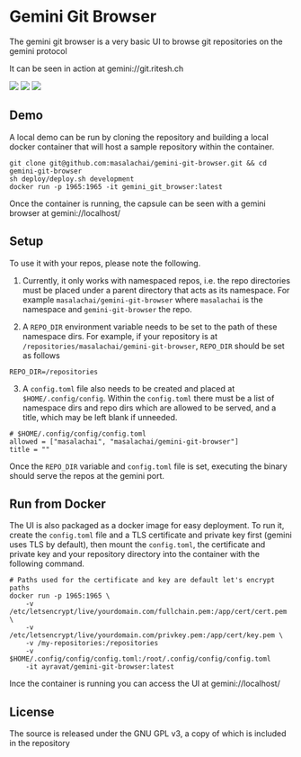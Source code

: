 # Gemini Git Browser

The gemini git browser is a very basic UI to browse git repositories on the gemini protocol

It can be seen in action at gemini://git.ritesh.ch

![](https://ci.ayravat.com/filestore/single-repo.jpeg) ![](https://ci.ayravat.com/filestore/file.jpeg) ![](https://ci.ayravat.com/filestore/repos.jpeg)

## Demo

A local demo can be run by cloning the repository and building a local docker container that will host a sample repository within the container.

```
git clone git@github.com:masalachai/gemini-git-browser.git && cd gemini-git-browser
sh deploy/deploy.sh development
docker run -p 1965:1965 -it gemini_git_browser:latest
```

Once the container is running, the capsule can be seen with a gemini browser at gemini://localhost/

## Setup

To use it with your repos, please note the following.

1. Currently, it only works with namespaced repos, i.e. the repo directories must be placed under a parent directory that acts as its namespace. For example `masalachai/gemini-git-browser` where `masalachai` is the namespace and `gemini-git-browser` the repo.

2. A `REPO_DIR` environment variable needs to be set to the path of these namespace dirs. For example, if your repository is at `/repositories/masalachai/gemini-git-browser`, `REPO_DIR` should be set as follows

```
REPO_DIR=/repositories
```

3. A `config.toml` file also needs to be created and placed at `$HOME/.config/config`. Within the `config.toml` there must be a list of namespace dirs and repo dirs which are allowed to be served, and a title, which may be left blank if unneeded.

```
# $HOME/.config/config/config.toml
allowed = ["masalachai", "masalachai/gemini-git-browser"]
title = ""
```

Once the `REPO_DIR` variable and `config.toml` file is set, executing the binary should serve the repos at the gemini port.

## Run from Docker

The UI is also packaged as a docker image for easy deployment. To run it, create the `config.toml` file and a TLS certificate and private key first (gemini uses TLS by default), then mount the `config.toml`, the certificate and private key and your repository directory into the container with the following command.

```
# Paths used for the certificate and key are default let's encrypt paths
docker run -p 1965:1965 \
	-v /etc/letsencrypt/live/yourdomain.com/fullchain.pem:/app/cert/cert.pem \
	-v /etc/letsencrypt/live/yourdomain.com/privkey.pem:/app/cert/key.pem \
	-v /my-repositories:/repositories
	-v $HOME/.config/config/config.toml:/root/.config/config/config.toml
	-it ayravat/gemini-git-browser:latest
```

Ince the container is running you can access the UI at gemini://localhost/

## License

The source is released under the GNU GPL v3, a copy of which is included in the repository
